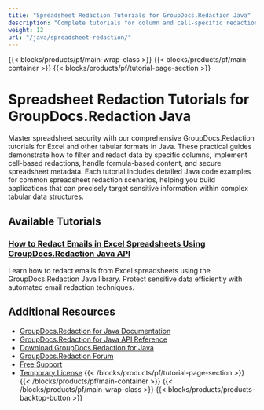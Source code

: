 ```yaml
---
title: "Spreadsheet Redaction Tutorials for GroupDocs.Redaction Java"
description: "Complete tutorials for column and cell-specific redaction for Excel and other spreadsheet formats using GroupDocs.Redaction for Java."
weight: 12
url: "/java/spreadsheet-redaction/"
---
```

{{< blocks/products/pf/main-wrap-class >}}
{{< blocks/products/pf/main-container >}}
{{< blocks/products/pf/tutorial-page-section >}}
# Spreadsheet Redaction Tutorials for GroupDocs.Redaction Java

Master spreadsheet security with our comprehensive GroupDocs.Redaction tutorials for Excel and other tabular formats in Java. These practical guides demonstrate how to filter and redact data by specific columns, implement cell-based redactions, handle formula-based content, and secure spreadsheet metadata. Each tutorial includes detailed Java code examples for common spreadsheet redaction scenarios, helping you build applications that can precisely target sensitive information within complex tabular data structures.

## Available Tutorials

### [How to Redact Emails in Excel Spreadsheets Using GroupDocs.Redaction Java API](./redact-emails-excel-groupdocs-redaction-java/)
Learn how to redact emails from Excel spreadsheets using the GroupDocs.Redaction Java library. Protect sensitive data efficiently with automated email redaction techniques.

## Additional Resources

- [GroupDocs.Redaction for Java Documentation](https://docs.groupdocs.com/redaction/java/)
- [GroupDocs.Redaction for Java API Reference](https://reference.groupdocs.com/redaction/java/)
- [Download GroupDocs.Redaction for Java](https://releases.groupdocs.com/redaction/java/)
- [GroupDocs.Redaction Forum](https://forum.groupdocs.com/c/redaction)
- [Free Support](https://forum.groupdocs.com/)
- [Temporary License](https://purchase.groupdocs.com/temporary-license/)
{{< /blocks/products/pf/tutorial-page-section >}}
{{< /blocks/products/pf/main-container >}}
{{< /blocks/products/pf/main-wrap-class >}}
{{< blocks/products/products-backtop-button >}}